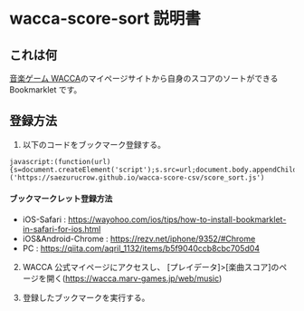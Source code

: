 # wacca-score-sort 説明書

## これは何

[音楽ゲーム WACCA](https://wacca.marv.jp/)のマイページサイトから自身のスコアのソートができる Bookmarklet です。

## 登録方法

1. 以下のコードをブックマーク登録する。

```
javascript:(function(url){s=document.createElement('script');s.src=url;document.body.appendChild(s);})('https://saezurucrow.github.io/wacca-score-csv/score_sort.js')
```

#### ブックマークレット登録方法

- iOS-Safari : https://wayohoo.com/ios/tips/how-to-install-bookmarklet-in-safari-for-ios.html
- iOS&Android-Chrome : https://rezv.net/iphone/9352/#Chrome
- PC : https://qiita.com/aqril_1132/items/b5f9040ccb8cbc705d04

2. WACCA 公式マイページにアクセスし、 [プレイデータ]>[楽曲スコア]のページを開く(https://wacca.marv-games.jp/web/music)

3. 登録したブックマークを実行する。
